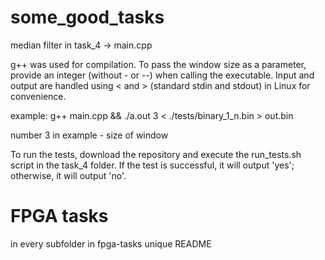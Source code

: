 # some_good_tasks

median filter in task_4 -> main.cpp

g++ was used for compilation. To pass the window size as a parameter, provide an integer (without - or --) when calling the executable. Input and output are handled using < and > (standard stdin and stdout) in Linux for convenience.

example: g++ main.cpp && ./a.out 3 < ./tests/binary_1_n.bin > out.bin

number 3 in example - size of window

To run the tests, download the repository and execute the run_tests.sh script in the task_4 folder. If the test is successful, it will output 'yes'; otherwise, it will output 'no'.

# FPGA tasks
in every subfolder in fpga-tasks unique README
